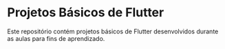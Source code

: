 # Projetos Básicos de Flutter

Este repositório contém projetos básicos de Flutter desenvolvidos durante as aulas para fins de aprendizado.
